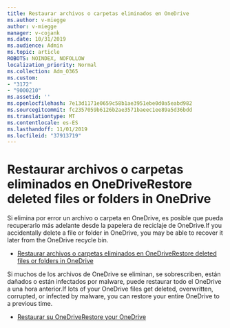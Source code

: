 ```yaml
---
title: Restaurar archivos o carpetas eliminados en OneDrive
ms.author: v-miegge
author: v-miegge
manager: v-cojank
ms.date: 10/31/2019
ms.audience: Admin
ms.topic: article
ROBOTS: NOINDEX, NOFOLLOW
localization_priority: Normal
ms.collection: Adm_O365
ms.custom:
- "3172"
- "9000210"
ms.assetid: ''
ms.openlocfilehash: 7e13d1171e0659c58b1ae3951ebe0d0a5eabd982
ms.sourcegitcommit: fc2357059b6126b2ae3571baeec1ee89a5d36bdd
ms.translationtype: MT
ms.contentlocale: es-ES
ms.lasthandoff: 11/01/2019
ms.locfileid: "37913719"
---
```

# <a name="restore-deleted-files-or-folders-in-onedrive"></a><span data-ttu-id="71209-102">Restaurar archivos o carpetas eliminados en OneDrive</span><span class="sxs-lookup"><span data-stu-id="71209-102">Restore deleted files or folders in OneDrive</span></span>

<span data-ttu-id="71209-103">Si elimina por error un archivo o carpeta en OneDrive, es posible que pueda recuperarlo más adelante desde la papelera de reciclaje de OneDrive.</span><span class="sxs-lookup"><span data-stu-id="71209-103">If you accidentally delete a file or folder in OneDrive, you may be able to recover it later from the OneDrive recycle bin.</span></span>

* [<span data-ttu-id="71209-104">Restaurar archivos o carpetas eliminados en OneDrive</span><span class="sxs-lookup"><span data-stu-id="71209-104">Restore deleted files or folders in OneDrive</span></span>](https://support.office.com/article/restore-deleted-files-or-folders-in-onedrive-949ada80-0026-4db3-a953-c99083e6a84f)

<span data-ttu-id="71209-105">Si muchos de los archivos de OneDrive se eliminan, se sobrescriben, están dañados o están infectados por malware, puede restaurar todo el OneDrive a una hora anterior.</span><span class="sxs-lookup"><span data-stu-id="71209-105">If lots of your OneDrive files get deleted, overwritten, corrupted, or infected by malware, you can restore your entire OneDrive to a previous time.</span></span>

* [<span data-ttu-id="71209-106">Restaurar su OneDrive</span><span class="sxs-lookup"><span data-stu-id="71209-106">Restore your OneDrive</span></span>](https://support.office.com/article/Restore-your-OneDrive-fa231298-759d-41cf-bcd0-25ac53eb8a15)
